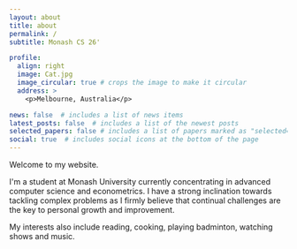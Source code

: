 ```yaml
---
layout: about
title: about
permalink: /
subtitle: Monash CS 26'

profile:
  align: right
  image: Cat.jpg
  image_circular: true # crops the image to make it circular
  address: >
    <p>Melbourne, Australia</p>

news: false  # includes a list of news items
latest_posts: false  # includes a list of the newest posts
selected_papers: false # includes a list of papers marked as "selected={true}"
social: true  # includes social icons at the bottom of the page
---
```


Welcome to my website.

I'm a student at Monash University currently concentrating in advanced computer science and econometrics. I have a strong inclination towards tackling complex problems as I firmly believe that continual challenges are the key to personal growth and improvement.

My interests also include reading, cooking, playing badminton, watching shows and music. 
